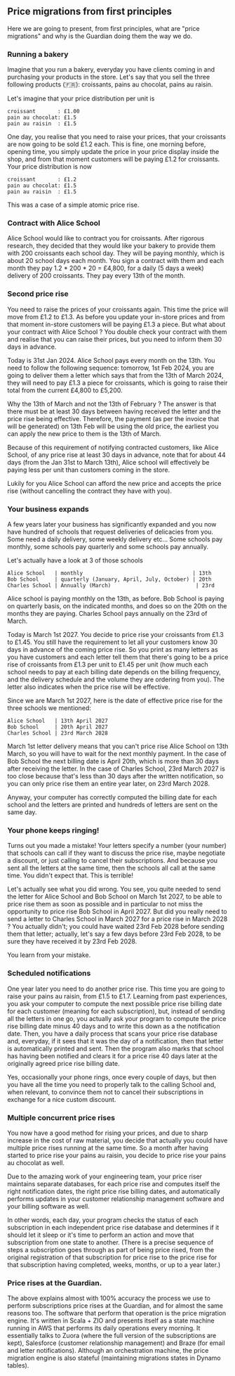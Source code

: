 ## Price migrations from first principles

Here we are going to present, from first principles, what are "price migrations" and why is the Guardian doing them the way we do.

### Running a bakery

Imagine that you run a bakery, everyday you have clients coming in and purchasing your products in the store. Let's say that you sell the three following products (🇫🇷): croissants, pains au chocolat, pains au raisin.

Let's imagine that your price distribution per unit is

```
croissant       : £1.00
pain au chocolat: £1.5
pain au raisin  : £1.5
```

One day, you realise that you need to raise your prices, that your croissants are now going to be sold £1.2 each. This is fine, one morning before, opening time, you simply update the price in your price display inside the shop, and from that moment customers will be paying £1.2 for croissants. Your price distribution is now

```
croissant       : £1.2
pain au chocolat: £1.5
pain au raisin  : £1.5
```

This was a case of a simple atomic price rise.

### Contract with Alice School

Alice School would like to contract you for croissants. After rigorous research, they decided that they would like your bakery to provide them with 200 croissants each school day. They will be paying monthly, which is about 20 school days each month. You sign a contract with them and each month they pay 1.2 * 200 * 20 = £4,800, for a daily (5 days a week) delivery of 200 croissants. They pay every 13th of the month. 

### Second price rise

You need to raise the prices of your croissants again. This time the price will move from £1.2 to £1.3. As before you update your in-store prices and from that moment in-store customers will be paying £1.3 a piece. But what about your contract with Alice School ? You double check your contract with them and realise that you can raise their prices, but you need to inform them 30 days in advance. 

Today is 31st Jan 2024. Alice School pays every month on the 13th. You need to follow the following sequence: tomorrow, 1st Feb 2024, you are going to deliver them a letter which says that from the 13th of March 2024, they will need to pay £1.3 a piece for croissants, which is going to raise their total from the current £4,800 to £5,200. 

Why the 13th of March and not the 13th of February ? The answer is that there must be at least 30 days between having received the letter and the price rise being effective. Therefore, the payment (as per the invoice that will be generated) on 13th Feb will be using the old price, the earliest you can apply the new price to them is the 13th of March.

Because of this requirement of notifying contracted customers, like Alice School, of any price rise at least 30 days in advance, note that for about 44 days (from the Jan 31st to March 13th), Alice school will effectively be paying less per unit than customers coming in the store.

Lukily for you Alice School can afford the new price and accepts the price rise (without cancelling the contract they have with you). 

### Your business expands

A few years later your business has significantly expanded and you now have hundred of schools that request deliveries of delicacies from you. Some need a daily delivery, some weekly delivery etc... Some schools pay monthly, some schools pay quarterly and some schools pay annually.

Let's actually have a look at 3 of those schools

```
Alice School   | monthly                                   | 13th
Bob School     | quarterly (January, April, July, October) | 20th
Charles School | Annually (March)                           | 23rd 
```

Alice school is paying monthly on the 13th, as before. Bob School is paying on quarterly basis, on the indicated months, and does so on the 20th on the months they are paying. Charles School pays annually on the 23rd of March.

Today is March 1st 2027. You decide to price rise your croissants from £1.3 to £1.45. You still have the requirement to let all your customers know 30 days in advance of the coming price rise. So you print as many letters as you have customers and each letter tell them that there's going to be a price rise of croissants from £1.3 per unit to £1.45 per unit (how much each school needs to pay at each billing date depends on the billing frequency, and the delivery schedule and the volume they are ordering from you). The letter also indicates when the price rise will be effective. 

Since we are March 1st 2027, here is the date of effective price rise for the three schools we mentioned:

```
Alice School   | 13th April 2027
Bob School     | 20th April 2027
Charles School | 23rd March 2028
```

March 1st letter delivery means that you can't price rise Alice School on 13th March, so you will have to wait for the next monthly payment. In the case of Bob School the next billing date is April 20th, which is more than 30 days after receiving the letter. In the case of Charles School, 23rd March 2027 is too close because that's less than 30 days after the written notification, so you can only price rise them an entire year later, on 23rd March 2028.

Anyway, your computer has correctly computed the billing date for each school and the letters are printed and hundreds of letters are sent on the same day.

### Your phone keeps ringing!

Turns out you made a mistake! Your letters specify a number (your number) that schools can call if they want to discuss the price rise, maybe negotiate a discount, or just calling to cancel their subscriptions. And because you sent all the letters at the same time, then the schools all call at the same time. You didn't expect that. This is terrible!

Let's actually see what you did wrong. You see, you quite needed to send the letter for Alice School and Bob School on March 1st 2027, to be able to price rise them as soon as possible and in particular to not miss the opportunity to price rise Bob School in April 2027. But did you really need to send a letter to Charles School in March 2027 for a price rise in March 2028 ? You actually didn't; you could have waited 23rd Feb 2028 before sending them that letter; actually, let's say a few days before 23rd Feb 2028, to be sure they have received it by 23rd Feb 2028.

You learn from your mistake.

### Scheduled notifications

One year later you need to do another price rise. This time you are going to raise your pains au raisin, from £1.5 to £1.7. Learning from past experiences, you ask your computer to compute the next possible price rise billing date for each customer (meaning for each subscription), but, instead of sending all the letters in one go, you actually ask your program to compute the price rise billing date minus 40 days and to write this down as a the notification date. Then, you have a daily process that scans your price rise database and, everyday, if it sees that it was the day of a notification, then that letter is automatically printed and sent. Then the program also marks that school has having been notified and clears it for a price rise 40 days later at the originally agreed price rise billing date.

Yes, occasionally your phone rings, once every couple of days, but then you have all the time you need to properly talk to the calling School and, when relevant, to convince them not to cancel their subscriptions in exchange for a nice custom discount.

### Multiple concurrent price rises

You now have a good method for rising your prices, and due to sharp increase in the cost of raw material, you decide that actually you could have multiple price rises running at the same time. So a month after having started to price rise your pains au raisin, you decide to price rise your pains au chocolat as well. 

Due to the amazing work of your engineering team, your price riser maintains separate databases, for each price rise and computes itself the right notification dates, the right price rise billing dates, and automatically performs updates in your customer relationship management software and your billing software as well.

In other words, each day, your program checks the status of each subscription in each independent price rise database and determines if it should let it sleep or it's time to perform an action and move that subscription from one state to another. (There is a precise sequence of steps a subscription goes through as part of being price rised, from the original registration of that subscription for price rise to the price rise for that subscription having completed, weeks, months, or up to a year later.)


### Price rises at the Guardian. 

The above explains almost with 100% accuracy the process we use to perform subscriptions price rises at the Guardian, and for almost the same reasons too. The software that perform that operation is the price migration engine. It's written in Scala + ZIO and presents itself as a state machine running in AWS that performs its daily operations every morning. It essentially talks to Zuora (where the full version of the subscriptions are kept), Salesforce (customer relationship management) and Braze (for email and letter notifications). Although an orchestration machine, the price migration engine is also stateful (maintaining migrations states in Dynamo tables).
